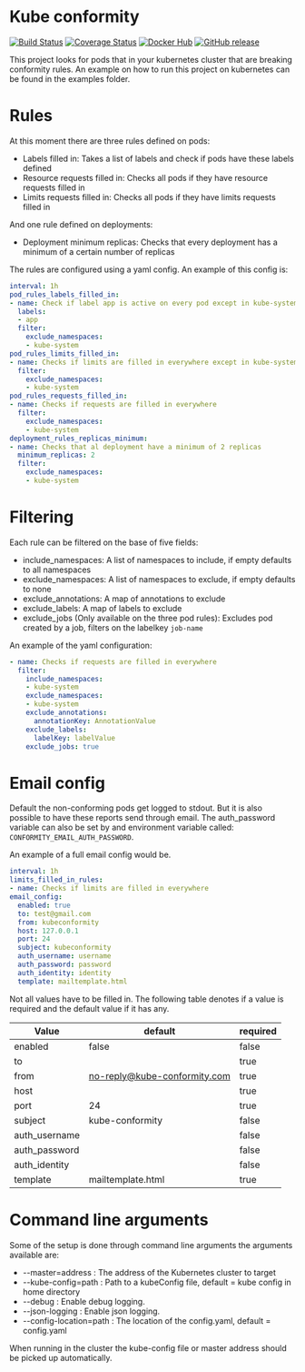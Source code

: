 # Kube conformity

[![Build Status](https://travis-ci.org/stijndehaes/kube-conformity.svg?branch=master)](https://travis-ci.org/stijndehaes/kube-conformity)
[![Coverage Status](https://coveralls.io/repos/github/stijndehaes/kube-conformity/badge.svg?branch=master)](https://coveralls.io/github/stijndehaes/kube-conformity?branch=master)
[![Docker Hub](https://img.shields.io/docker/build/sdehaes/kube-conformity.svg)](https://hub.docker.com/r/sdehaes/kube-conformity/)
[![GitHub release](https://img.shields.io/github/release/stijndehaes/kube-conformity.svg)](https://github.com/stijndehaes/kube-conformity/releases)

This project looks for pods that in your kubernetes cluster that are breaking conformity rules.
An example on how to run this project on kubernetes can be found in the examples folder.

# Rules

At this moment there are three rules defined on pods:

* Labels filled in: Takes a list of labels and check if pods have these labels defined
* Resource requests filled in: Checks all pods if they have resource requests filled in
* Limits requests filled in: Checks all pods if they have limits requests filled in

And one rule defined on deployments:

* Deployment minimum replicas: Checks that every deployment has a minimum of a certain number of replicas

The rules are configured using a yaml config. An example of this config is:

```yaml
interval: 1h
pod_rules_labels_filled_in:
- name: Check if label app is active on every pod except in kube-system
  labels:
  - app
  filter:
    exclude_namespaces:
    - kube-system
pod_rules_limits_filled_in:
- name: Checks if limits are filled in everywhere except in kube-system
  filter:
    exclude_namespaces:
    - kube-system
pod_rules_requests_filled_in:
- name: Checks if requests are filled in everywhere
  filter:
    exclude_namespaces:
    - kube-system
deployment_rules_replicas_minimum:
- name: Checks that al deployment have a minimum of 2 replicas
  minimum_replicas: 2
  filter:
    exclude_namespaces:
    - kube-system
```

# Filtering
Each rule can be filtered on the base of five fields:

* include_namespaces: A list of namespaces to include, if empty defaults to all namespaces
* exclude_namespaces: A list of namespaces to exclude, if empty defaults to none
* exclude_annotations: A map of annotations to exclude
* exclude_labels: A map of labels to exclude
* exclude_jobs (Only available on the three pod rules): Excludes pod created by a job, filters on the labelkey `job-name`

An example of the yaml configuration:

```yaml
- name: Checks if requests are filled in everywhere
  filter:
    include_namespaces:
    - kube-system
    exclude_namespaces:
    - kube-system
    exclude_annotations:
      annotationKey: AnnotationValue
    exclude_labels:
      labelKey: labelValue
    exclude_jobs: true
```


# Email config
Default the non-conforming pods get logged to stdout.
But it is also possible to have these reports send through email.
The auth_password variable can also be set by and environment variable called: `CONFORMITY_EMAIL_AUTH_PASSWORD`.

An example of a full email config would be.

```yaml
interval: 1h
limits_filled_in_rules:
- name: Checks if limits are filled in everywhere
email_config:
  enabled: true
  to: test@gmail.com
  from: kubeconformity
  host: 127.0.0.1
  port: 24
  subject: kubeconformity
  auth_username: username
  auth_password: password
  auth_identity: identity
  template: mailtemplate.html
```

Not all values have to be filled in. The following table denotes if a value is required and the default value if it has any.

| Value         | default                       | required  |
| ------------- | ----------------------------- | --------- |
| enabled       | false                         | false     |
| to            |                               | true      |
| from          | no-reply@kube-conformity.com  | true      |
| host          |                               | true      |
| port          | 24                            | true      |
| subject       | kube-conformity               | false     |
| auth_username |                               | false     |
| auth_password |                               | false     |
| auth_identity |                               | false     |
| template      | mailtemplate.html             | true      |

# Command line arguments

Some of the setup is done through command line arguments the arguments available are:

* --master=address : The address of the Kubernetes cluster to target
* --kube-config=path : Path to a kubeConfig file, default = kube config in home directory
* --debug : Enable debug logging.
* --json-logging : Enable json logging.
* --config-location=path : The location of the config.yaml, default = config.yaml

When running in the cluster the kube-config file or master address should be picked up automatically.